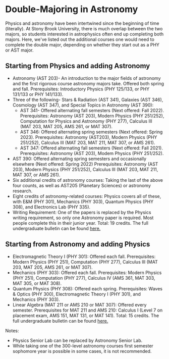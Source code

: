 # Double-Majoring in Astronomy

Physics and astronomy have been intertwined since the beginning of time (literally). At Stony Brook University, there is much overlap between the two majors, so students interested in astrophysics often end up completing both majors. Here, we've listed out the additional courses one would need to complete the double major, depending on whether they start out as a PHY or AST major.

## Starting from Physics and adding Astronomy
- Astronomy (AST 203)- An introduction to the major fields of astronomy and the first rigorous course astronomy majors take. Offered both spring and fall. Prerequisites: Introductory Physics (PHY 125/133, or PHY 131/133 or PHY 141/133).
- Three of the following- Stars & Radiation (AST 341), Galaxies (AST 346), Cosmology (AST 347), and Special Topics in Astronomy (AST 390):
  - AST 341- Offered alternating fall semesters (Next offered: Fall 2022). Prerequisites: Astronomy (AST 203), Modern Physics (PHY 251/252), Computation for Physics and Astronomy (PHY 277), Calculus III (MAT 203, MAT 205, AMS 261, or MAT 307).
  - AST 346: Offered alternating spring semesters (Next offered: Spring 2023). Prerequisites: Astronomy (AST203), Modern Physics (PHY 251/252), Calculus III (MAT 203, MAT 211, MAT 307, or AMS 261).
  - AST 347: Offered alternating fall semesters (Next offered: Fall 2021). Prerequisites: Astronomy (AST 203), Modem Physics (PHY 251/252).
- AST 390: Offered alternating spring semesters and occasionally elsewhere (Next offered: Spring 2022) Prerequisites: Astronomy (AST 203), Modern Physics (PHY 251/252), Calculus III (MAT 203, MAT 211, MAT 307, or AMS 261).
- Six additional credits of astronomy courses: Taking the last of the above four counts, as well as AST205 (Planetary Sciences) or astronomy research.
- Eight credits of astronomy-related courses: Physics covers all of these, with E&M (PHY 301), Mechanics (PHY 303), Quantum Physics (PHY 308), and Electronics Lab (PHY 335).
- Writing Requirement: One of the papers is replaced by the Physics writing requirement, so only one Astronomy paper is required. Most people complete this in their junior year.
Total: 19 credits. The full undergraduate bulletin can be found [here.](https://www.stonybrook.edu/sb/bulletin/current/academicprograms/ast/degreesandrequirements.php)

## Starting from Astronomy and adding Physics
- Electromagnetic Theory I (PHY 301): Offered each fall. Prerequisites: Modern Physics (PHY 251), Computation (PHY 277), Calculus III (MAT 203, MAT 205, AMS 261, or MAT 307).
- Mechanics (PHY 303): Offered each fall. Prerequisites: Modern Physics (PHY 251), Computation (PHY 277), Calculus IV (AMS 361, MAT 303, MAT 305, or MAT 308).
- Quantum Physics (PHY 308): Offered each spring. Prerequisites: Waves & Optics (PHY 300), Electromagnetic Theory I (PHY 301), and Mechanics (PHY 303).
- Linear Algebra (MAT 211 or AMS 210 or MAT 307): Offered every semester. Prerequisites for MAT 211 and AMS 210: Calculus I (Level 7 on placement exam, AMS 151, MAT 131, or MAT 141).
Total: 15 credits. The full undergraduate bulletin can be found [here.](https://www.stonybrook.edu/sb/bulletin/current/academicprograms/phy/degreesandrequirements.php)

Notes:
- Physics Senior Lab can be replaced by Astronomy Senior Lab.
- While taking one of the 300-level astronomy courses first semester sophomore year is possible in some cases, it is not recommended.
